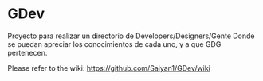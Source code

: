 GDev
====

Proyecto para realizar un directorio de Developers/Designers/Gente Donde se puedan apreciar los conocimientos de cada uno, y a que GDG pertenecen.


Please refer to the wiki: https://github.com/Saiyan1/GDev/wiki
